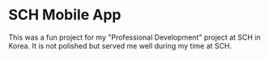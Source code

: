 SCH Mobile App
========

This was a fun project for my "Professional Development" project at SCH in Korea. It is not polished but served me well
during my time at SCH.
